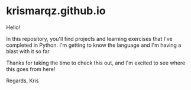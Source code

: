 # krismarqz.github.io
Hello!

In this repository, you'll find projects and learning exercises that I've completed in Python. I'm getting to know the language and I'm having a blast with it so far.

Thanks for taking the time to check this out, and I'm excited to see where this goes from here!

Regards,
Kris
